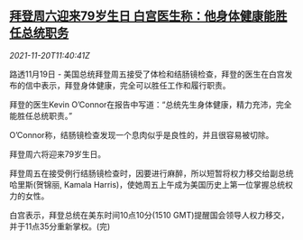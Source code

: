 <!--1637409663000-->
[拜登周六迎来79岁生日 白宫医生称：他身体健康能胜任总统职务](https://cn.reuters.com/article/us-biden-health-birthday-1120-idCNKBS2I508R)
------

<div><i>2021-11-20T11:40:41Z</i></div><p>路透11月19日 - 美国总统拜登周五接受了体检和结肠镜检查，拜登的医生在白宫发布的信中表示，拜登身体健康，完全可以胜任工作和履行职责。</p><p>拜登的医生Kevin O’Connor在报告中写道：“总统先生身体健康，精力充沛，完全能胜任总统职责。”</p><p>O’Connor称，结肠镜检查发现一个息肉似乎是良性的，并且很容易被切除。</p><p>拜登周六将迎来79岁生日。</p><p>拜登周五在接受例行结肠镜检查时，因要进行麻醉，所以短暂将权力移交给副总统哈里斯(贺锦丽, Kamala Harris)，使她周五上午成为美国历史上第一位掌握总统权力的女性。</p><p>白宫表示，拜登总统在美东时间10点10分(1510 GMT)提醒国会领导人权力移交，并于11点35分重新掌权。(完)</p>
